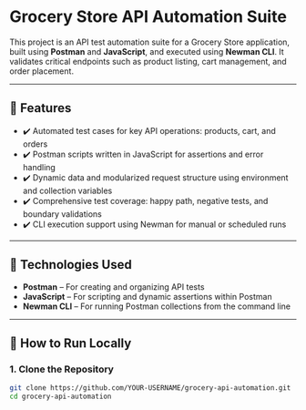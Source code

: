 # Grocery Store API Automation Suite

This project is an API test automation suite for a Grocery Store application, built using **Postman** and **JavaScript**, and executed using **Newman CLI**. It validates critical endpoints such as product listing, cart management, and order placement.

---

## 📌 Features

- ✔️ Automated test cases for key API operations: products, cart, and orders
- ✔️ Postman scripts written in JavaScript for assertions and error handling
- ✔️ Dynamic data and modularized request structure using environment and collection variables
- ✔️ Comprehensive test coverage: happy path, negative tests, and boundary validations
- ✔️ CLI execution support using Newman for manual or scheduled runs

---

## 🧪 Technologies Used

- **Postman** – For creating and organizing API tests
- **JavaScript** – For scripting and dynamic assertions within Postman
- **Newman CLI** – For running Postman collections from the command line

---

## 🚀 How to Run Locally

### 1. Clone the Repository
```bash
git clone https://github.com/YOUR-USERNAME/grocery-api-automation.git
cd grocery-api-automation
